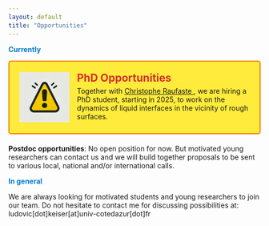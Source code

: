 ```yaml
---
layout: default
title: "Opportunities"
---
```

<strong style="color: #007acc;">Currently</strong>

<div style="display: flex; align-items: center; background-color: #ffeb3b; padding: 20px; border: 2px solid #f57c00; border-radius: 5px; margin-bottom: 20px;">
    <img src="/images/PhD_opportunities.png" alt="Alert Icon" style="width: 100px; height: auto; margin-right: 15px;">
    <div>
        <h2 style="margin: 0; color: #d32f2f;">PhD Opportunities</h2>
        <p style="margin: 5px 0;">Together with <a href="http://sites.unice.fr/site/raufaste/raufaste/index.html">Christophe Raufaste </a>, we are hiring a PhD student, starting in 2025, to work on the dynamics of liquid interfaces in the vicinity of rough surfaces.</p>
    </div>
</div>



<strong>Postdoc opportunities</strong>: No open position for now. But motivated young researchers can contact us and we will build together proposals to be sent to various local, national and/or international calls.

<strong style="color: #007acc;">In general</strong>

We are always looking for motivated students and young researchers to join our team. Do not hesitate to contact me for discussing possibilities at: ludovic[dot]keiser[at]univ-cotedazur[dot]fr

